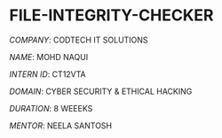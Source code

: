 # FILE-INTEGRITY-CHECKER

*COMPANY*: CODTECH IT SOLUTIONS

*NAME*: MOHD NAQUI

*INTERN ID*: CT12VTA

*DOMAIN*: CYBER SECURITY & ETHICAL HACKING

*DURATION*: 8 WEEEKS

*MENTOR*: NEELA SANTOSH
